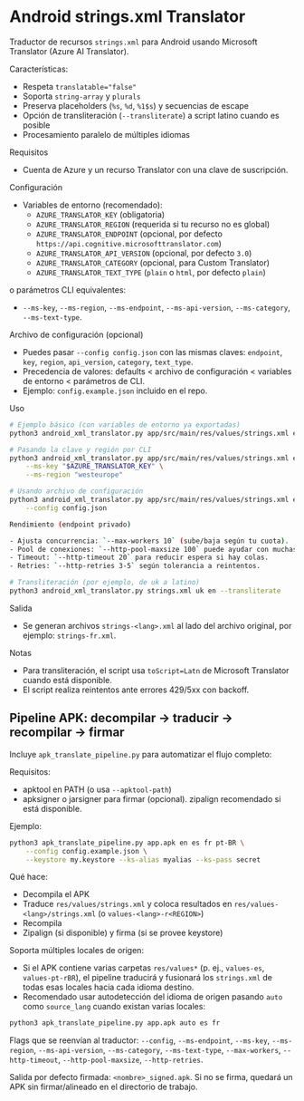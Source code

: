 # Android strings.xml Translator

Traductor de recursos `strings.xml` para Android usando Microsoft Translator (Azure AI Translator).

Características:

- Respeta `translatable="false"`
- Soporta `string-array` y `plurals`
- Preserva placeholders (`%s`, `%d`, `%1$s`) y secuencias de escape
- Opción de transliteración (`--transliterate`) a script latino cuando es posible
- Procesamiento paralelo de múltiples idiomas

Requisitos

- Cuenta de Azure y un recurso Translator con una clave de suscripción.

Configuración

- Variables de entorno (recomendado):
	- `AZURE_TRANSLATOR_KEY` (obligatoria)
	- `AZURE_TRANSLATOR_REGION` (requerida si tu recurso no es global)
	- `AZURE_TRANSLATOR_ENDPOINT` (opcional, por defecto `https://api.cognitive.microsofttranslator.com`)
	- `AZURE_TRANSLATOR_API_VERSION` (opcional, por defecto `3.0`)
	- `AZURE_TRANSLATOR_CATEGORY` (opcional, para Custom Translator)
	- `AZURE_TRANSLATOR_TEXT_TYPE` (`plain` o `html`, por defecto `plain`)

o parámetros CLI equivalentes:

- `--ms-key`, `--ms-region`, `--ms-endpoint`, `--ms-api-version`, `--ms-category`, `--ms-text-type`.

Archivo de configuración (opcional)

- Puedes pasar `--config config.json` con las mismas claves: `endpoint`, `key`, `region`, `api_version`, `category`, `text_type`.
- Precedencia de valores: defaults < archivo de configuración < variables de entorno < parámetros de CLI.
- Ejemplo: `config.example.json` incluido en el repo.

Uso

```bash
# Ejemplo básico (con variables de entorno ya exportadas)
python3 android_xml_translator.py app/src/main/res/values/strings.xml en fr es de

# Pasando la clave y región por CLI
python3 android_xml_translator.py app/src/main/res/values/strings.xml en fr es \
	--ms-key "$AZURE_TRANSLATOR_KEY" \
	--ms-region "westeurope"

# Usando archivo de configuración
python3 android_xml_translator.py app/src/main/res/values/strings.xml en fr es \
	--config config.json

Rendimiento (endpoint privado)

- Ajusta concurrencia: `--max-workers 10` (sube/baja según tu cuota).
- Pool de conexiones: `--http-pool-maxsize 100` puede ayudar con muchas llamadas en paralelo.
- Timeout: `--http-timeout 20` para reducir espera si hay colas.
- Retries: `--http-retries 3-5` según tolerancia a reintentos.

# Transliteración (por ejemplo, de uk a latino)
python3 android_xml_translator.py strings.xml uk en --transliterate
```

Salida

- Se generan archivos `strings-<lang>.xml` al lado del archivo original, por ejemplo: `strings-fr.xml`.

Notas

- Para transliteración, el script usa `toScript=Latn` de Microsoft Translator cuando está disponible.
- El script realiza reintentos ante errores 429/5xx con backoff.

## Pipeline APK: decompilar → traducir → recompilar → firmar

Incluye `apk_translate_pipeline.py` para automatizar el flujo completo:

Requisitos:

- apktool en PATH (o usa `--apktool-path`)
- apksigner o jarsigner para firmar (opcional). zipalign recomendado si está disponible.

Ejemplo:

```bash
python3 apk_translate_pipeline.py app.apk en es fr pt-BR \
	--config config.example.json \
	--keystore my.keystore --ks-alias myalias --ks-pass secret
```

Qué hace:

- Decompila el APK
- Traduce `res/values/strings.xml` y coloca resultados en `res/values-<lang>/strings.xml` (o `values-<lang>-r<REGION>`)
- Recompila
- Zipalign (si disponible) y firma (si se provee keystore)

Soporta múltiples locales de origen:

- Si el APK contiene varias carpetas `res/values*` (p. ej., `values-es`, `values-pt-rBR`), el pipeline traducirá y fusionará los `strings.xml` de todas esas locales hacia cada idioma destino.
- Recomendado usar autodetección del idioma de origen pasando `auto` como `source_lang` cuando existan varias locales:

```bash
python3 apk_translate_pipeline.py app.apk auto es fr
```

Flags que se reenvían al traductor: `--config`, `--ms-endpoint`, `--ms-key`, `--ms-region`, `--ms-api-version`, `--ms-category`, `--ms-text-type`, `--max-workers`, `--http-timeout`, `--http-pool-maxsize`, `--http-retries`.

Salida por defecto firmada: `<nombre>_signed.apk`. Si no se firma, quedará un APK sin firmar/alineado en el directorio de trabajo.
